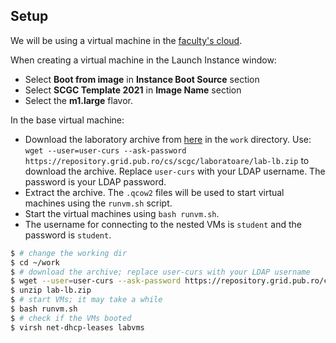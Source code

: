 ## Setup

We will be using a virtual machine in the [faculty's cloud](http://cloud.grid.pub.ro/).

When creating a virtual machine in the Launch Instance window:
  * Select **Boot from image** in **Instance Boot Source** section
  * Select **SCGC Template 2021** in **Image Name** section
  * Select the **m1.large** flavor.

In the base virtual machine:
  * Download the laboratory archive from [here](https://repository.grid.pub.ro/cs/scgc/laboratoare/lab-lb.zip) in the `work` directory.
Use: `wget --user=user-curs --ask-password https://repository.grid.pub.ro/cs/scgc/laboratoare/lab-lb.zip` to download the archive.
Replace `user-curs` with your LDAP username. The password is your LDAP password.
  * Extract the archive.
The `.qcow2` files will be used to start virtual machines using the `runvm.sh` script.
  * Start the virtual machines using `bash runvm.sh`.
  * The username for connecting to the nested VMs is `student` and the password is `student`.

```bash
$ # change the working dir
$ cd ~/work
$ # download the archive; replace user-curs with your LDAP username
$ wget --user=user-curs --ask-password https://repository.grid.pub.ro/cs/scgc/laboratoare/lab-lb.zip
$ unzip lab-lb.zip
$ # start VMs; it may take a while
$ bash runvm.sh
$ # check if the VMs booted
$ virsh net-dhcp-leases labvms
```
